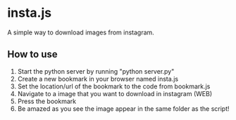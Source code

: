# insta.js
A simple way to download images from instagram.

## How to use
1. Start the python server by running "python server.py"
2. Create a new bookmark in your browser named insta.js
3. Set the location/url of the bookmark to the code from bookmark.js
4. Navigate to a image that you want to download in instagram (WEB)
5. Press the bookmark
6. Be amazed as you see the image appear in the same folder as the script!
